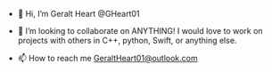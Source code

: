 - 👋 Hi, I’m Geralt Heart @GHeart01

- 💞️ I’m looking to collaborate on
  ANYTHING! I would love to work on projects with others in C++, python, Swift, or anything else.
- 📫 How to reach me
  GeraltHeart01@outlook.com



